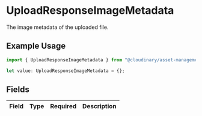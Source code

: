 # UploadResponseImageMetadata

The image metadata of the uploaded file.

## Example Usage

```typescript
import { UploadResponseImageMetadata } from "@cloudinary/asset-management/models/components";

let value: UploadResponseImageMetadata = {};
```

## Fields

| Field       | Type        | Required    | Description |
| ----------- | ----------- | ----------- | ----------- |